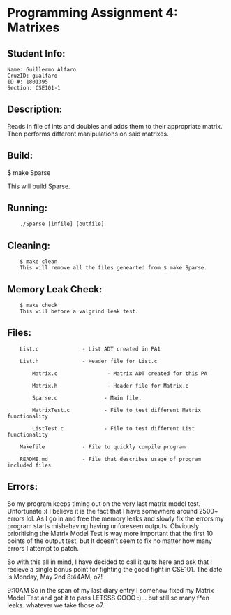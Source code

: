 # Programming Assignment 4: Matrixes

## Student Info:
    Name: Guillermo Alfaro
    CruzID: gualfaro
    ID #: 1801395
    Section: CSE101-1

## Description:

Reads in file of ints and doubles and adds them to their appropriate matrix. Then performs different manipulations on said matrixes. 

## Build:

$ make Sparse

This will build Sparse.


## Running:

        ./Sparse [infile] [outfile]

## Cleaning:

        $ make clean
        This will remove all the files genearted from $ make Sparse.

## Memory Leak Check:
        
        $ make check
        This will before a valgrind leak test.

## Files:
		List.c 	        	- List ADT created in PA1
		
		List.h 	        	- Header file for List.c

            Matrix.c                - Matrix ADT created for this PA

            Matrix.h                - Header file for Matrix.c

            Sparse.c               - Main file.

            MatrixTest.c           - File to test different Matrix functionality

            ListTest.c             - File to test different List functionality
		
		Makefile	        - File to quickly compile program
		
		README.md	        - File that describes usage of program included files

## Errors:
So my program keeps timing out on the very last matrix model test. Unfortunate :( I believe it is the fact that I have somewhere around 2500+ errors lol.
As I go in and free the memory leaks and slowly fix the errors my program starts misbehaving having unforeseen outputs.
Obviously prioritising the Matrix Model Test is way more important that the first 10 points
of the output test, but It doesn't seem to fix no matter how many errors I attempt to patch.

So with this all in mind, I have decided to call it quits here and ask that I recieve a single bonus point for
fighting the good fight in CSE101. The date is Monday, May 2nd 8:44AM, o7!

9:10AM So in the span of my last diary entry I somehow fixed my Matrix Model Test and got it to pass 
LETSSS GOOO :)... but still so many f*en leaks. whatever we take those o7.